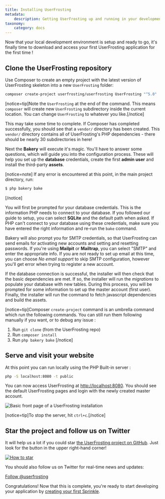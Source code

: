 ```yaml
---
title: Installing UserFrosting
metadata:
    description: Getting UserFrosting up and running in your development environment.
taxonomy:
    category: docs
---
```


Now that your local development environment is setup and ready to go, it's finally time to download and access your first UserFrosting application for the first time !

## Clone the UserFrosting repository

Use Composer to create an empty project with the latest version of UserFrosting skeleton into a new `UserFrosting` folder:

```bash
composer create-project userfrosting/userfrosting UserFrosting "^5.0"
```

[notice=tip]Note the `UserFrosting` at the end of the command. This means `composer` will create new `UserFrosting` subdirectory inside the current location. You can change `UserFrosting` to whatever you like.[/notice]

This may take some time to complete. If Composer has completed successfully, you should see that a `vendor/` directory has been created. This `vendor/` directory contains all of UserFrosting's PHP dependencies - there should be nearly 30 subdirectories in here! 

Next the **Bakery** will execute it's magic. You'll have to answer some questions, which will guide you into the configuration process. These will help you set up the **database** credentials, create the first **admin user** and install the third-party **assets**.

[notice=note]
If any error is encountered at this point, in the main project directory, run:

```bash
$ php bakery bake
```
[/notice]

You will first be prompted for your database credentials. This is the information PHP needs to connect to your database. If you followed our guide to setup, you can select **SQLite** and the default path when asked. If PHP can't connect to your database using these credentials, make sure you have entered the right information and re-run the `bake` command.

Bakery will also prompt you for SMTP credentials, so that UserFrosting can send emails for activating new accounts and setting and resetting passwords. 
If you're using **Mailpit** or **Mailtrap**, you can select "SMTP" and enter the appropriate info. If you are not ready to set up email at this time, you can choose _No email support_ to skip SMTP configuration, however you'll get error when trying to register a new account. 

If the database connection is successful, the installer will then check that the basic dependencies are met. If so, the installer will run the _migrations_ to populate your database with new tables. During this process, you will be prompted for some information to set up the master account (first user). Finally, the installer will run the command to fetch javascript dependencies and build the assets.

[notice=tip]Composer `create-project` command is an umbrella command which run the following commands. You can still run them following manually if you want, or to debug any issue :

1. Run `git clone` (from the UserFrosting repo)
2. Run `composer install`
3. Run `php bakery bake`
[/notice]

## Serve and visit your website

At this point you can run locally using the PHP Built-in server : 

```bash
php -S localhost:8080 -t public
```

You can now access UserFrosting at [http://localhost:8080](http://localhost:8080). You should see the default UserFrosting pages and login with the newly created master account. 

![Basic front page of a UserFrosting installation](/images/front-page.png)

[notice=tip]To stop the server, hit `ctrl+c`.[/notice]

## Star the project and follow us on Twitter

It will help us a lot if you could star [the UserFrosting project on GitHub](https://github.com/userfrosting/UserFrosting). Just look for the button in the upper right-hand corner!

[![How to star](/images/how-to-star.png)](https://github.com/userfrosting/UserFrosting)

You should also follow us on Twitter for real-time news and updates:

<a class="twitter-follow-button" href="https://twitter.com/userfrosting" data-size="large">Follow @userfrosting</a>

Congratulations! Now that this is complete, you're ready to start developing your application by [creating your first Sprinkle](/sprinkles).
